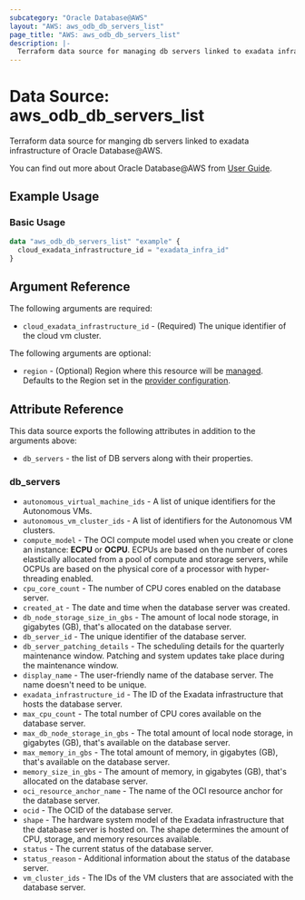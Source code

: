 ```yaml
---
subcategory: "Oracle Database@AWS"
layout: "AWS: aws_odb_db_servers_list"
page_title: "AWS: aws_odb_db_servers_list"
description: |-
  Terraform data source for managing db servers linked to exadata infrastructure of Oracle Database@AWS.
---
```


# Data Source: aws_odb_db_servers_list

Terraform data source for manging db servers linked to exadata infrastructure of Oracle Database@AWS.

You can find out more about Oracle Database@AWS from [User Guide](https://docs.aws.amazon.com/odb/latest/UserGuide/what-is-odb.html).

## Example Usage

### Basic Usage

```terraform
data "aws_odb_db_servers_list" "example" {
  cloud_exadata_infrastructure_id = "exadata_infra_id"
}
```

## Argument Reference

The following arguments are required:

* `cloud_exadata_infrastructure_id` - (Required) The unique identifier of the cloud vm cluster.

The following arguments are optional:

* `region` - (Optional) Region where this resource will be [managed](https://docs.aws.amazon.com/general/latest/gr/rande.html#regional-endpoints). Defaults to the Region set in the [provider configuration](https://registry.terraform.io/providers/hashicorp/aws/latest/docs#aws-configuration-reference).

## Attribute Reference

This data source exports the following attributes in addition to the arguments above:

* `db_servers` - the list of DB servers along with their properties.

### db_servers

* `autonomous_virtual_machine_ids` - A list of unique identifiers for the Autonomous VMs.
* `autonomous_vm_cluster_ids` - A list of identifiers for the Autonomous VM clusters.
* `compute_model` - The OCI compute model used when you create or clone an instance: **ECPU** or **OCPU**. ECPUs are based on the number of cores elastically allocated from a pool of compute and storage servers, while OCPUs are based on the physical core of a processor with hyper-threading enabled.
* `cpu_core_count` - The number of CPU cores enabled on the database server.
* `created_at` - The date and time when the database server was created.
* `db_node_storage_size_in_gbs` - The amount of local node storage, in gigabytes (GB), that's allocated on the database server.
* `db_server_id` - The unique identifier of the database server.
* `db_server_patching_details` - The scheduling details for the quarterly maintenance window. Patching and system updates take place during the maintenance window.
* `display_name` - The user-friendly name of the database server. The name doesn't need to be unique.
* `exadata_infrastructure_id` - The ID of the Exadata infrastructure that hosts the database server.
* `max_cpu_count` - The total number of CPU cores available on the database server.
* `max_db_node_storage_in_gbs` - The total amount of local node storage, in gigabytes (GB), that's available on the database server.
* `max_memory_in_gbs` - The total amount of memory, in gigabytes (GB), that's available on the database server.
* `memory_size_in_gbs` - The amount of memory, in gigabytes (GB), that's allocated on the database server.
* `oci_resource_anchor_name` - The name of the OCI resource anchor for the database server.
* `ocid` - The OCID of the database server.
* `shape` - The hardware system model of the Exadata infrastructure that the database server is hosted on. The shape determines the amount of CPU, storage, and memory resources available.
* `status` - The current status of the database server.
* `status_reason` - Additional information about the status of the database server.
* `vm_cluster_ids` - The IDs of the VM clusters that are associated with the database server.  
